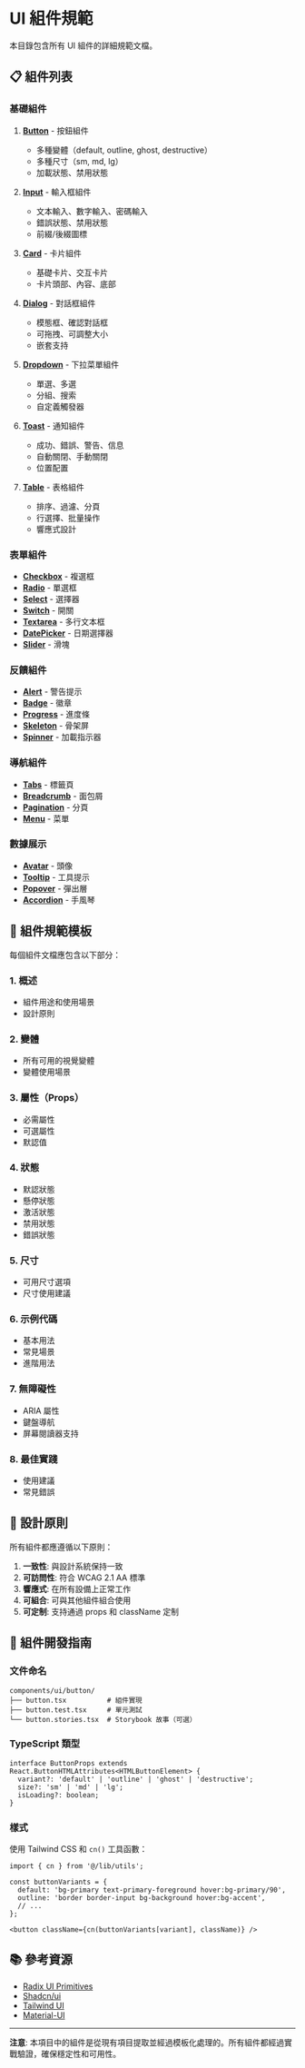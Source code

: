 # UI 組件規範

本目錄包含所有 UI 組件的詳細規範文檔。

## 📋 組件列表

### 基礎組件

1. **[Button](./button.md)** - 按鈕組件
   - 多種變體（default, outline, ghost, destructive）
   - 多種尺寸（sm, md, lg）
   - 加載狀態、禁用狀態

2. **[Input](./input.md)** - 輸入框組件
   - 文本輸入、數字輸入、密碼輸入
   - 錯誤狀態、禁用狀態
   - 前綴/後綴圖標

3. **[Card](./card.md)** - 卡片組件
   - 基礎卡片、交互卡片
   - 卡片頭部、內容、底部

4. **[Dialog](./dialog.md)** - 對話框組件
   - 模態框、確認對話框
   - 可拖拽、可調整大小
   - 嵌套支持

5. **[Dropdown](./dropdown.md)** - 下拉菜單組件
   - 單選、多選
   - 分組、搜索
   - 自定義觸發器

6. **[Toast](./toast.md)** - 通知組件
   - 成功、錯誤、警告、信息
   - 自動關閉、手動關閉
   - 位置配置

7. **[Table](./table.md)** - 表格組件
   - 排序、過濾、分頁
   - 行選擇、批量操作
   - 響應式設計

### 表單組件

- **[Checkbox](./checkbox.md)** - 複選框
- **[Radio](./radio.md)** - 單選框
- **[Select](./select.md)** - 選擇器
- **[Switch](./switch.md)** - 開關
- **[Textarea](./textarea.md)** - 多行文本框
- **[DatePicker](./datepicker.md)** - 日期選擇器
- **[Slider](./slider.md)** - 滑塊

### 反饋組件

- **[Alert](./alert.md)** - 警告提示
- **[Badge](./badge.md)** - 徽章
- **[Progress](./progress.md)** - 進度條
- **[Skeleton](./skeleton.md)** - 骨架屏
- **[Spinner](./spinner.md)** - 加載指示器

### 導航組件

- **[Tabs](./tabs.md)** - 標籤頁
- **[Breadcrumb](./breadcrumb.md)** - 面包屑
- **[Pagination](./pagination.md)** - 分頁
- **[Menu](./menu.md)** - 菜單

### 數據展示

- **[Avatar](./avatar.md)** - 頭像
- **[Tooltip](./tooltip.md)** - 工具提示
- **[Popover](./popover.md)** - 彈出層
- **[Accordion](./accordion.md)** - 手風琴

## 📝 組件規範模板

每個組件文檔應包含以下部分：

### 1. 概述
- 組件用途和使用場景
- 設計原則

### 2. 變體
- 所有可用的視覺變體
- 變體使用場景

### 3. 屬性（Props）
- 必需屬性
- 可選屬性
- 默認值

### 4. 狀態
- 默認狀態
- 懸停狀態
- 激活狀態
- 禁用狀態
- 錯誤狀態

### 5. 尺寸
- 可用尺寸選項
- 尺寸使用建議

### 6. 示例代碼
- 基本用法
- 常見場景
- 進階用法

### 7. 無障礙性
- ARIA 屬性
- 鍵盤導航
- 屏幕閱讀器支持

### 8. 最佳實踐
- 使用建議
- 常見錯誤

## 🎨 設計原則

所有組件都應遵循以下原則：

1. **一致性**: 與設計系統保持一致
2. **可訪問性**: 符合 WCAG 2.1 AA 標準
3. **響應式**: 在所有設備上正常工作
4. **可組合**: 可與其他組件組合使用
5. **可定制**: 支持通過 props 和 className 定制

## 🔧 組件開發指南

### 文件命名

```
components/ui/button/
├── button.tsx          # 組件實現
├── button.test.tsx     # 單元測試
└── button.stories.tsx  # Storybook 故事（可選）
```

### TypeScript 類型

```tsx
interface ButtonProps extends React.ButtonHTMLAttributes<HTMLButtonElement> {
  variant?: 'default' | 'outline' | 'ghost' | 'destructive';
  size?: 'sm' | 'md' | 'lg';
  isLoading?: boolean;
}
```

### 樣式

使用 Tailwind CSS 和 `cn()` 工具函數：

```tsx
import { cn } from '@/lib/utils';

const buttonVariants = {
  default: 'bg-primary text-primary-foreground hover:bg-primary/90',
  outline: 'border border-input bg-background hover:bg-accent',
  // ...
};

<button className={cn(buttonVariants[variant], className)} />
```

## 📚 參考資源

- [Radix UI Primitives](https://www.radix-ui.com/primitives)
- [Shadcn/ui](https://ui.shadcn.com/)
- [Tailwind UI](https://tailwindui.com/)
- [Material-UI](https://mui.com/)

---

**注意**: 本項目中的組件是從現有項目提取並經過模板化處理的。所有組件都經過實戰驗證，確保穩定性和可用性。

